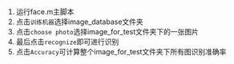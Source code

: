1. 运行face.m主脚本
2. 点击`训练机器`选择image_database文件夹
3. 点击`choose photo`选择image_for_test文件夹下的一张图片
4. 最后点击`recognize`即可进行识别
5. 点击`Accuracy`可计算整个image_for_test文件夹下所有图识别准确率